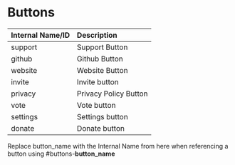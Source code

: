 # Buttons

| Internal Name/ID | Description |
| :--- | :--- |
| support | Support Button |
| github | Github Button |
| website | Website Button |
| invite | Invite button |
| privacy | Privacy Policy Button |
| vote | Vote button |
| settings | Settings button |
| donate | Donate button |

Replace button\_name with the Internal Name from here when referencing a button using #buttons-**button\_name**
